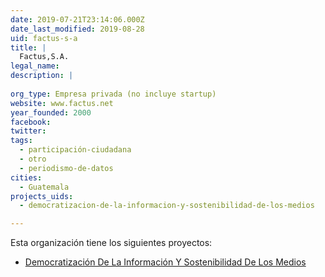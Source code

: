```yaml
---
date: 2019-07-21T23:14:06.000Z
date_last_modified: 2019-08-28
uid: factus-s-a
title: |
  Factus,S.A.
legal_name: 
description: |
  
org_type: Empresa privada (no incluye startup)
website: www.factus.net
year_founded: 2000
facebook: 
twitter: 
tags:
  - participación-ciudadana
  - otro
  - periodismo-de-datos
cities: 
  - Guatemala
projects_uids:
  - democratizacion-de-la-informacion-y-sostenibilidad-de-los-medios

---
```


Esta organización tiene los siguientes proyectos:

- [Democratización De La Información Y Sostenibilidad De Los Medios](/proyectos/democratizacion-de-la-informacion-y-sostenibilidad-de-los-medios)
